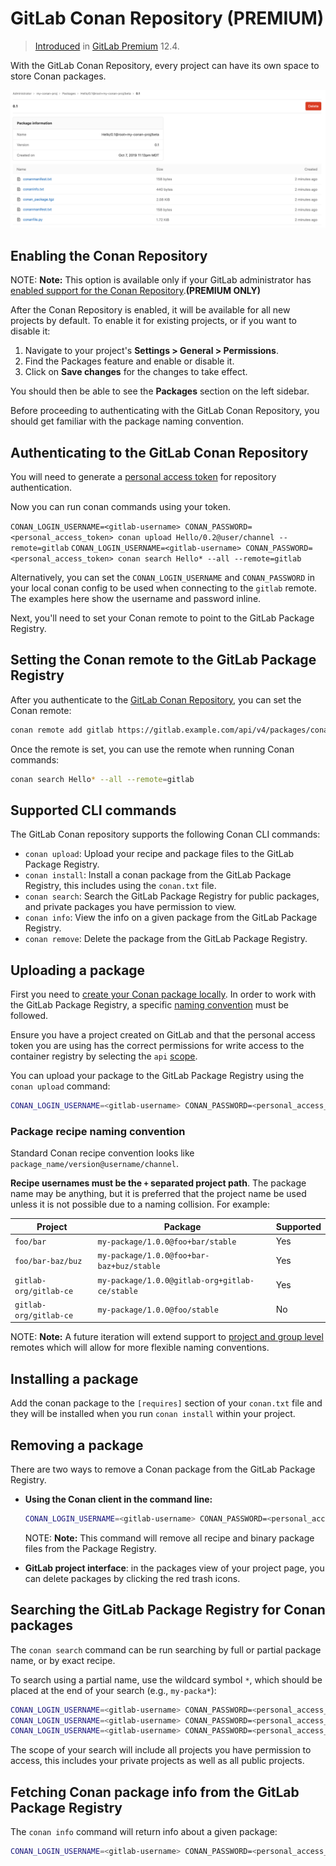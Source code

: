 # GitLab Conan Repository **(PREMIUM)**

> [Introduced](https://gitlab.com/gitlab-org/gitlab-ee/issues/8248) in [GitLab Premium](https://about.gitlab.com/pricing/) 12.4.

With the GitLab Conan Repository, every
project can have its own space to store Conan packages.

![GitLab Conan Repository](img/conan_package_view.png)

## Enabling the Conan Repository

NOTE: **Note:**
This option is available only if your GitLab administrator has
[enabled support for the Conan Repository](../../../administration/packages/index.md).**(PREMIUM ONLY)**

After the Conan Repository is enabled, it will be available for all new projects
by default. To enable it for existing projects, or if you want to disable it:

1. Navigate to your project's **Settings > General > Permissions**.
1. Find the Packages feature and enable or disable it.
1. Click on **Save changes** for the changes to take effect.

You should then be able to see the **Packages** section on the left sidebar.

Before proceeding to authenticating with the GitLab Conan Repository, you should
get familiar with the package naming convention.

## Authenticating to the GitLab Conan Repository

You will need to generate a [personal access token](../../../user/profile/personal_access_tokens.md) for repository authentication.

Now you can run conan commands using your token.

`CONAN_LOGIN_USERNAME=<gitlab-username> CONAN_PASSWORD=<personal_access_token> conan upload Hello/0.2@user/channel --remote=gitlab`
`CONAN_LOGIN_USERNAME=<gitlab-username> CONAN_PASSWORD=<personal_access_token> conan search Hello* --all --remote=gitlab`

Alternatively, you can set the `CONAN_LOGIN_USERNAME` and `CONAN_PASSWORD` in your local conan config to be used when connecting to the `gitlab` remote. The examples here show the username and password inline.

Next, you'll need to set your Conan remote to point to the GitLab Package Registry.

## Setting the Conan remote to the GitLab Package Registry

After you authenticate to the [GitLab Conan Repository](#authenticating-to-the-gitlab-conan-repository),
you can set the Conan remote:

```sh
conan remote add gitlab https://gitlab.example.com/api/v4/packages/conan
```

Once the remote is set, you can use the remote when running Conan commands:

```sh
conan search Hello* --all --remote=gitlab
```

## Supported CLI commands

The GitLab Conan repository supports the following Conan CLI commands:

- `conan upload`: Upload your recipe and package files to the GitLab Package Registry.
- `conan install`: Install a conan package from the GitLab Package Registry, this includes using the `conan.txt` file.
- `conan search`: Search the GitLab Package Registry for public packages, and private packages you have permission to view.
- `conan info`: View the info on a given package from the GitLab Package Registry.
- `conan remove`: Delete the package from the GitLab Package Registry.

## Uploading a package

First you need to [create your Conan package locally](https://docs.conan.io/en/latest/creating_packages/getting_started.html). In order to work with the GitLab Package Registry, a specific [naming convention](#package-recipe-naming-convention) must be followed.

Ensure you have a project created on GitLab and that the personal access token you are using has the correct permissions for write access to the container registry by selecting the `api` [scope](../../../user/profile/personal_access_tokens.md#limiting-scopes-of-a-personal-access-token).

You can upload your package to the GitLab Package Registry using the `conan upload` command:

```sh
CONAN_LOGIN_USERNAME=<gitlab-username> CONAN_PASSWORD=<personal_access_token> conan upload Hello/0.1@my-group+my-project/beta --all --remote=gitlab
```

### Package recipe naming convention

Standard Conan recipe convention looks like `package_name/version@username/channel`.

**Recipe usernames must be the `+` separated project path**. The package
name may be anything, but it is preferred that the project name be used unless
it is not possible due to a naming collision. For example:

| Project                            | Package                                         | Supported |
| ---------------------------------- | ----------------------------------------------- | --------- |
| `foo/bar`                          | `my-package/1.0.0@foo+bar/stable`               | Yes       |
| `foo/bar-baz/buz`                  | `my-package/1.0.0@foo+bar-baz+buz/stable`       | Yes       |
| `gitlab-org/gitlab-ce`             | `my-package/1.0.0@gitlab-org+gitlab-ce/stable`  | Yes       |
| `gitlab-org/gitlab-ce`             | `my-package/1.0.0@foo/stable`                   | No        |

NOTE: **Note:**
A future iteration will extend support to [project and group level](https://gitlab.com/gitlab-org/gitlab/issues/11679) remotes which will allow for more flexible naming conventions.

## Installing a package

Add the conan package to the `[requires]` section of your `conan.txt` file and they will be installed when you run `conan install` within your project.

## Removing a package

There are two ways to remove a Conan package from the GitLab Package Registry.

- **Using the Conan client in the command line:**

  ```sh
  CONAN_LOGIN_USERNAME=<gitlab-username> CONAN_PASSWORD=<personal_access_token> conan remove Hello/0.2@user/channel -r gitlab
  ```

  NOTE: **Note:**
  This command will remove all recipe and binary package files from the Package Registry.

- **GitLab project interface**: in the packages view of your project page, you can delete packages by clicking the red trash icons.

## Searching the GitLab Package Registry for Conan packages

The `conan search` command can be run searching by full or partial package name, or by exact recipe.

To search using a partial name, use the wildcard symbol `*`, which should be placed at the end of your search (e.g., `my-packa*`):

```sh
CONAN_LOGIN_USERNAME=<gitlab-username> CONAN_PASSWORD=<personal_access_token> conan search Hello --all --remote=gitlab
CONAN_LOGIN_USERNAME=<gitlab-username> CONAN_PASSWORD=<personal_access_token> conan search He* --all --remote=gitlab
CONAN_LOGIN_USERNAME=<gitlab-username> CONAN_PASSWORD=<personal_access_token> conan search Hello/1.0.0@my-group+my-project/stable --all --remote=gitlab
```

The scope of your search will include all projects you have permission to access, this includes your private projects as well as all public projects.

## Fetching Conan package info from the GitLab Package Registry

The `conan info` command will return info about a given package:

```sh
CONAN_LOGIN_USERNAME=<gitlab-username> CONAN_PASSWORD=<personal_access_token> conan info Hello/1.0.0@my-group+my-project/stable -r gitlab
```
